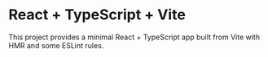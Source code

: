 # React + TypeScript + Vite

This project provides a minimal React + TypeScript app built from Vite with HMR and some ESLint rules.
